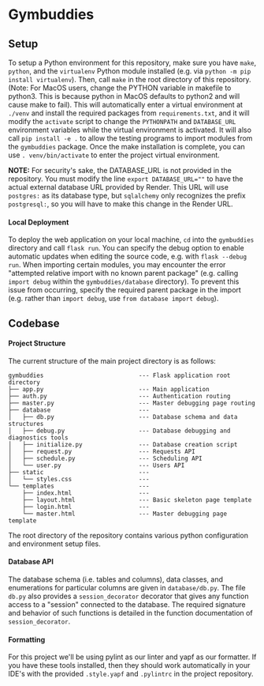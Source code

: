 # Gymbuddies

## Setup
To setup a Python environment for this repository, make sure you have `make`, `python`, and the `virtualenv` Python module installed (e.g. via `python -m pip install virtualenv`). Then, call `make` in the root directory of this repository. (Note: For MacOS users, change the PYTHON variable in makefile to python3. This is because python in MacOS defaults to python2 and will cause make to fail). This will automatically enter a virtual environment at `./venv` and install the required packages from `requirements.txt`, and it will modify the `activate` script to change the `PYTHONPATH` and `DATABASE_URL` environment variables while the virtual environment is activated. It will also call `pip install -e .` to allow the testing programs to import modules from the `gymbuddies` package. Once the make installation is complete, you can use `. venv/bin/activate` to enter the project virtual environment.

**NOTE:** For security's sake, the DATABASE_URL is not provided in the repository. You must modify the line `export DATABASE_URL=""` to have the actual external database URL provided by Render. This URL will use `postgres:` as its database type, but `sqlalchemy` only recognizes the prefix `postgresql:`, so you will have to make this change in the Render URL.


#### Local Deployment
To deploy the web application on your local machine, `cd` into the `gymbuddies` directory and call `flask run`. You can specify the debug option to enable automatic updates when editing the source code, e.g. with `flask --debug run`. When importing certain modules, you may encounter the error "attempted relative import with no known parent package" (e.g. calling `import debug` within the `gymbuddies/database` directory). To prevent this issue from occurring, specify the required parent package in the import (e.g. rather than `import debug`, use `from database import debug`).



## Codebase
#### Project Structure
The current structure of the main project directory is as follows:
```
gymbuddies                           --- Flask application root directory
├── app.py                           --- Main application
├── auth.py                          --- Authentication routing
├── master.py                        --- Master debugging page routing
├── database                         --- 
│   ├── db.py                        --- Database schema and data structures
│   ├── debug.py                     --- Database debugging and diagnostics tools
│   ├── initialize.py                --- Database creation script
│   ├── request.py                   --- Requests API
│   ├── schedule.py                  --- Scheduling API
│   └── user.py                      --- Users API
├── static                           --- 
│   └── styles.css                   --- 
└── templates                        --- 
    ├── index.html                   --- 
    ├── layout.html                  --- Basic skeleton page template
    ├── login.html                   --- 
    └── master.html                  --- Master debugging page template
```
The root directory of the repository contains various python configuration and environment setup files.


#### Database API
The database schema (i.e. tables and columns), data classes, and enumerations for particular columns are given in `database/db.py`. The file `db.py` also provides a `session_decorator` decorator that gives any function access to a "session" connected to the database. The required signature and behavior of such functions is detailed in the function documentation of `session_decorator`.


#### Formatting
For this project we'll be using pylint as our linter and yapf as our formatter. If you have these tools installed, then they should work automatically in your IDE's with the provided `.style.yapf` and `.pylintrc` in the project repository.

